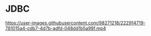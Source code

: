 # JDBC

https://user-images.githubusercontent.com/98271218/222914719-781015a4-cdb7-4d7b-adfd-048dd1b5a99f.mp4

